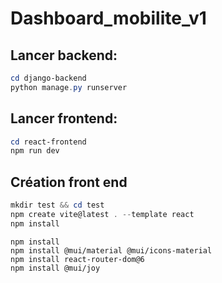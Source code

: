 # Dashboard_mobilite_v1

## Lancer backend:

```powershell
cd django-backend
python manage.py runserver
```

## Lancer frontend:

```powershell
cd react-frontend
npm run dev
```

## Création front end

```powershell
mkdir test && cd test
npm create vite@latest . --template react
npm install
```

```
npm install
npm install @mui/material @mui/icons-material
npm install react-router-dom@6
npm install @mui/joy
```